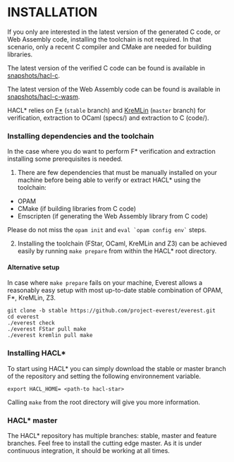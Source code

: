 # INSTALLATION

If you only are interested in the latest version of the generated C code,
or Web Assembly code, installing the toolchain is not required.
In that scenario, only a recent C compiler and CMake are needed for building libraries.

The latest version of the verified C code can be found is available
in [snapshots/hacl-c](snapshots/hacl-c).

The latest version of the Web Assembly code can be found is available
in [snapshots/hacl-c-wasm](snapshots/hacl-c-wasm).

HACL* relies on [F*](https://github.com/FStarLang/FStar) (`stable` branch) and
[KreMLin](https://github.com/FStarLang/kremlin) (`master` branch) for verification,
extraction to OCaml (specs/) and extraction to C (code/).

### Installing dependencies and the toolchain

In the case where you do want to perform F* verification and extraction
installing some prerequisites is needed.

1. There are few dependencies that must be manually installed on your
machine before being able to verify or extract HACL* using the toolchain:
- OPAM
- CMake (if building libraries from C code)
- Emscripten (if generating the Web Assembly library from C code)

Please do not miss the `opam init` and ``` eval `opam config env` ``` steps.

2. Installing the toolchain (FStar, OCaml, KreMLin and Z3) can be achieved
easily by running `make prepare` from within the HACL* root directory.

#### Alternative setup

In case where `make prepare` fails on your machine,
Everest allows a reasonably easy setup with most up-to-date stable
combination of OPAM, F*, KreMLin, Z3.
```
git clone -b stable https://github.com/project-everest/everest.git
cd everest
./everest check
./everest FStar pull make
./everest kremlin pull make
```

### Installing HACL*

To start using HACL* you can simply download the stable or master
branch of the repository and setting the following environnement variable.

```
export HACL_HOME= <path-to hacl-star>
```

Calling `make` from the root directory will give you more information.


### HACL* master

The HACL* repository has multiple branches: stable, master and
feature branches. Feel free to install the cutting edge master.
As it is under continuous integration, it should be working at
all times.
